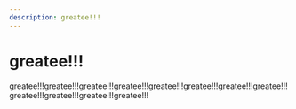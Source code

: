 ```yaml
---
description: greatee!!!
---
```


# greatee!!!

greatee!!!greatee!!!greatee!!!greatee!!!greatee!!!greatee!!!greatee!!!greatee!!!greatee!!!greatee!!!greatee!!!greatee!!!

